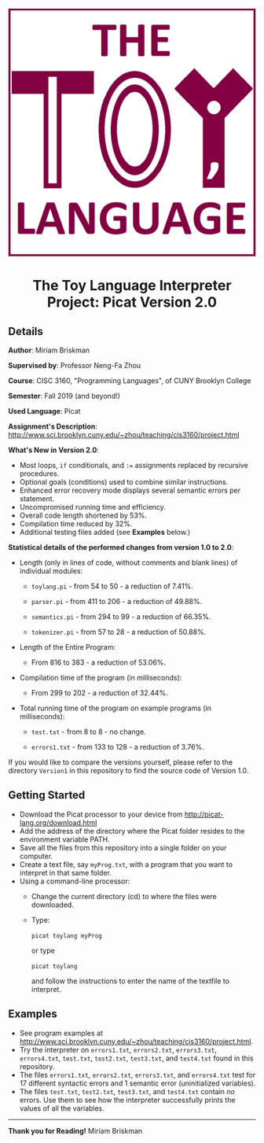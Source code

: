![](https://github.com/mary060196/CISC3160_Project/blob/master/The%20Toy%20Language.png?raw=true)
<h1 align="center">The Toy Language Interpreter Project: Picat Version 2.0</h1>

## Details

**Author**: Miriam Briskman

**Supervised by**: Professor Neng-Fa Zhou

**Course**: CISC 3160, "Programming Languages", of CUNY Brooklyn College

**Semester**: Fall 2019 (and beyond!)

**Used Language**: Picat

**Assignment's Description**: http://www.sci.brooklyn.cuny.edu/~zhou/teaching/cis3160/project.html

**What's New in Version 2.0**:
- Most loops, `if` conditionals, and `:=` assignments replaced by recursive procedures.
- Optional goals (conditions) used to combine similar instructions.
- Enhanced error recovery mode displays several semantic errors per statement.
- Uncompromised running time and efficiency.
- Overall code length shortened by 53%.
- Compilation time reduced by 32%.
- Additional testing files added (see **Examples** below.)

__Statistical details of the performed changes from version 1.0 to 2.0__:
- Length (only in lines of code, without comments and blank lines) of individual modules:

  - `toylang.pi` - from 54 to 50 - a reduction of 7.41%.

  - `parser.pi` - from 411 to 206 - a reduction of 49.88%.

  - `semantics.pi` - from 294 to 99 - a reduction of 66.35%.

  - `tokenizer.pi` - from 57 to 28 - a reduction of 50.88%.

- Length of the Entire Program:

  - From 816 to 383 - a reduction of 53.06%.

- Compilation time of the program (in milliseconds):

  - From 299 to 202 - a reduction of 32.44%.

- Total running time of the program on example programs (in milliseconds):

  - `test.txt` - from 8 to 8 - no change.

  - `errors1.txt` - from 133 to 128 - a reduction of 3.76%.
  
If you would like to compare the versions yourself, please refer to the directory `Version1` in this repository to find the source code of Version 1.0.

## Getting Started
- Download the Picat processor to your device from http://picat-lang.org/download.html
- Add the address of the directory where the Picat folder resides to the environment variable PATH.
- Save all the files from this repository into a single folder on your computer.
- Create a text file, say `myProg.txt`, with a program that you want to interpret in that same folder.
- Using a command-line processor:
  - Change the current directory (cd) to where the files were downloaded.
  - Type:

    `picat toylang myProg`
    
    or type
    
    `picat toylang`

    and follow the instructions to enter the name of the textfile to interpret.

## Examples
- See program examples at http://www.sci.brooklyn.cuny.edu/~zhou/teaching/cis3160/project.html.
- Try the interpreter on `errors1.txt`, `errors2.txt`, `errors3.txt`, `errors4.txt`, `test.txt`, `test2.txt`, `test3.txt`, and `test4.txt` found in this repository. 
- The files `errors1.txt`, `errors2.txt`, `errors3.txt`, and `errors4.txt` test for 17 different syntactic errors and 1 semantic error (uninitialized variables). 
- The files `test.txt`, `test2.txt`, `test3.txt`, and `test4.txt` contain _no_ errors. Use them to see how the interpreter successfully prints the values of all the variables.
<hr>

**Thank you for Reading!** Miriam Briskman
